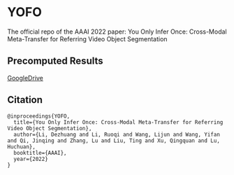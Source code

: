 # YOFO
The official repo of the AAAI 2022 paper: You Only Infer Once: Cross-Modal Meta-Transfer for Referring Video Object Segmentation

## Precomputed Results
[GoogleDrive](https://drive.google.com/drive/folders/1dOKde1s5jY2QGZ_Etzl-frGtW5UvmAwA?usp=sharing)


## Citation
```
@inproceedings{YOFO,
  title={You Only Infer Once: Cross-Modal Meta-Transfer for Referring Video Object Segmentation},
  author={Li, Dezhuang and Li, Ruoqi and Wang, Lijun and Wang, Yifan and Qi, Jinqing and Zhang, Lu and Liu, Ting and Xu, Qingquan and Lu, Huchuan},
  booktitle={AAAI},
  year={2022}
}
```
